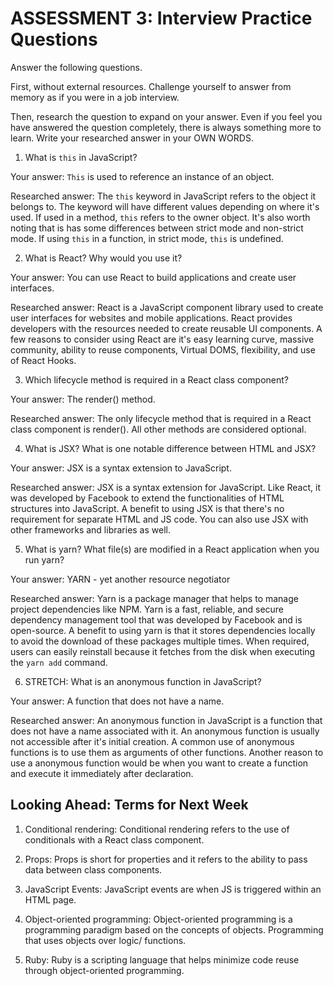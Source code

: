 # ASSESSMENT 3: Interview Practice Questions

Answer the following questions.

First, without external resources. Challenge yourself to answer from memory as if you were in a job interview.

Then, research the question to expand on your answer. Even if you feel you have answered the question completely, there is always something more to learn. Write your researched answer in your OWN WORDS.


1. What is `this` in JavaScript?

  Your answer: `This` is used to reference an instance of an object.

  Researched answer: The `this` keyword in JavaScript refers to the object it belongs to. The keyword will have different values depending on where it's used. If used in a method, `this` refers to the owner object. It's also worth noting that is has some differences between strict mode and non-strict mode. If using `this` in a function, in strict mode, `this` is undefined.


2. What is React? Why would you use it?

  Your answer: You can use React to build applications and create user interfaces.

  Researched answer: React is a JavaScript component library used to create user interfaces for websites and mobile applications. React provides developers with the resources needed to create reusable UI components. A few reasons to consider using React are it's easy learning curve, massive community, ability to reuse components, Virtual DOMS, flexibility, and use of React Hooks.


3. Which lifecycle method is required in a React class component?

  Your answer: The render() method.

  Researched answer: The only lifecycle method that is required in a React class component is render(). All other methods are considered optional.


4. What is JSX? What is one notable difference between HTML and JSX?

  Your answer: JSX is a syntax extension to JavaScript.

  Researched answer: JSX is a syntax extension for JavaScript. Like React, it was developed by Facebook to extend the functionalities of HTML structures into JavaScript. A benefit to using JSX is that there's no requirement for separate HTML and JS code. You can also use JSX with other frameworks and libraries as well.


5. What is yarn? What file(s) are modified in a React application when you run yarn?

  Your answer: YARN - yet another resource negotiator

  Researched answer: Yarn is a package manager that helps to manage project dependencies like NPM. Yarn is a fast, reliable, and secure dependency management tool that was developed by Facebook and is open-source. A benefit to using yarn is that it stores dependencies locally to avoid the download of these packages multiple times. When required, users can easily reinstall because it fetches from the disk when executing the `yarn add` command.


6. STRETCH: What is an anonymous function in JavaScript?

  Your answer: A function that does not have a name.

  Researched answer: An anonymous function in JavaScript is a function that does not have a name associated with it. An anonymous function is usually not accessible after it's initial creation. A common use of anonymous functions is to use them as arguments of other functions. Another reason to use a anonymous function would be when you want to create a function and execute it immediately after declaration.


## Looking Ahead: Terms for Next Week

1. Conditional rendering: Conditional rendering refers to the use of conditionals with a React class component.

2. Props: Props is short for properties and it refers to the ability to pass data between class components.

3. JavaScript Events: JavaScript events are when JS is triggered within an HTML page.

4. Object-oriented programming: Object-oriented programming is a programming paradigm based on the concepts of objects.
Programming that uses objects over logic/ functions.

5. Ruby: Ruby is a scripting language that helps minimize code reuse through object-oriented programming.
